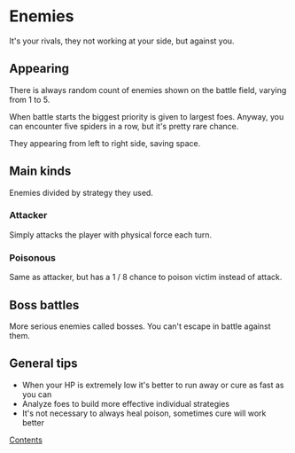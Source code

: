 # Enemies

It's your rivals, they not working at your side, but against you.

## Appearing

There is always random count of enemies shown on the battle field, varying from 1 to 5.

When battle starts the biggest priority is given to largest foes. Anyway, you can encounter five spiders in a row, but it's pretty rare chance.

They appearing from left to right side, saving space.

## Main kinds

Enemies divided by strategy they used.

### Attacker

Simply attacks the player with physical force each turn.

### Poisonous

Same as attacker, but has a 1 / 8 chance to poison victim instead of attack.

## Boss battles

More serious enemies called bosses. You can't escape in battle against them.

## General tips

- When your HP is extremely low it's better to run away or cure as fast as you can
- Analyze foes to build more effective individual strategies
- It's not necessary to always heal poison, sometimes cure will work better

[Contents](https://github.com/Alexxx180/Desert-Rage/blob/help/Manual/README.md)
